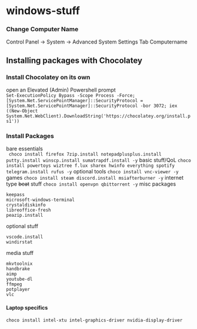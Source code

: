 # windows-stuff

### Change Computer Name
Control Panel -> System -> Advanced System Settings
Tab Computername

## Installing packages with Chocolatey
### Install Chocolatey on its own
open an Elevated (Admin) Powershell prompt  
```Set-ExecutionPolicy Bypass -Scope Process -Force; [System.Net.ServicePointManager]::SecurityProtocol = [System.Net.ServicePointManager]::SecurityProtocol -bor 3072; iex ((New-Object System.Net.WebClient).DownloadString('https://chocolatey.org/install.ps1'))```
### Install Packages
bare essentials  
``` choco install firefox 7zip.install notepadplusplus.install putty.install winscp.install sumatrapdf.install -y```
basic stuff/QoL
```choco install powertoys wiztree f.lux sharex hwinfo everything spotify telegram.install rufus -y```
optional tools
```choco install vnc-viewer -y```
games
```choco install steam discord.install msiafterburner -y```
internet type ~~beat~~ stuff
```choco install openvpn qbittorrent -y```
misc packages
```
keepass
microsoft-windows-terminal
crystaldiskinfo
libreoffice-fresh
peazip.install
```

optional stuff
```
vscode.install
windirstat

```

media stuff
```
mkvtoolnix
handbrake
aimp
youtube-dl
ffmpeg
potplayer
vlc
```

#### Laptop specifics
```
choco install intel-xtu intel-graphics-driver nvidia-display-driver
```
